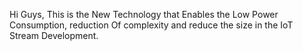 Hi Guys, This is the New Technology that Enables the Low Power Consumption, reduction Of complexity and reduce the size in the IoT Stream Development.

